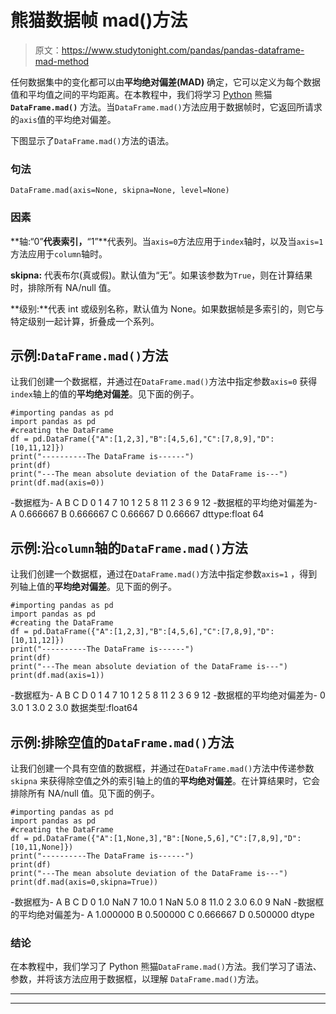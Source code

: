 # 熊猫数据帧 mad()方法

> 原文：<https://www.studytonight.com/pandas/pandas-dataframe-mad-method>

任何数据集中的变化都可以由**平均绝对偏差(MAD)** 确定，它可以定义为每个数据值和平均值之间的平均距离。在本教程中，我们将学习 [Python](https://www.studytonight.com/python/getting-started-with-python) 熊猫 **`DataFrame.mad()`** 方法。当`DataFrame.mad()`方法应用于数据帧时，它返回所请求的`axis`值的平均绝对偏差。

下图显示了`DataFrame.mad()`方法的语法。

### 句法

```
DataFrame.mad(axis=None, skipna=None, level=None)
```

### 因素

**轴:“0”**代表索引，**“1”**代表列。当`axis=0`方法应用于`index`轴时，以及当`axis=1`方法应用于`column`轴时。

**skipna:** 代表布尔(真或假)。默认值为“无”。如果该参数为`True`，则在计算结果时，排除所有 NA/null 值。

**级别:**代表 int 或级别名称，默认值为 None。如果数据帧是多索引的，则它与特定级别一起计算，折叠成一个系列。

## 示例:`DataFrame.mad()`方法

让我们创建一个数据框，并通过在`DataFrame.mad()`方法中指定参数`axis=0` 获得`index`轴上的值的**平均绝对偏差**。见下面的例子。

```
#importing pandas as pd
import pandas as pd
#creating the DataFrame
df = pd.DataFrame({"A":[1,2,3],"B":[4,5,6],"C":[7,8,9],"D":[10,11,12]}) 
print("----------The DataFrame is------")
print(df)
print("---The mean absolute deviation of the DataFrame is---")
print(df.mad(axis=0))
```

-数据框为-
A B C D
0 1 4 7 10
1 2 5 8 11
2 3 6 9 12
-数据框的平均绝对偏差为-
A 0.666667
B 0.666667
C 0.66667
D 0.66667
dttype:float 64

## 示例:沿`column`轴的`DataFrame.mad()`方法

让我们创建一个数据框，通过在`DataFrame.mad()`方法中指定参数``axis=1`` ，得到列轴上值的**平均绝对偏差**。见下面的例子。

```
#importing pandas as pd
import pandas as pd
#creating the DataFrame
df = pd.DataFrame({"A":[1,2,3],"B":[4,5,6],"C":[7,8,9],"D":[10,11,12]}) 
print("----------The DataFrame is------")
print(df)
print("---The mean absolute deviation of the DataFrame is---")
print(df.mad(axis=1))
```

-数据框为-
A B C D
0 1 4 7 10
1 2 5 8 11
2 3 6 9 12
-数据框的平均绝对偏差为-
0 3.0
1 3.0
2 3.0
数据类型:float64

## 示例:排除空值的`DataFrame.mad()`方法

让我们创建一个具有空值的数据框，并通过在`DataFrame.mad()`方法中传递参数`skipna` 来获得除空值之外的索引轴上的值的**平均绝对偏差**。在计算结果时，它会排除所有 NA/null 值。见下面的例子。

```
#importing pandas as pd
import pandas as pd
#creating the DataFrame
df = pd.DataFrame({"A":[1,None,3],"B":[None,5,6],"C":[7,8,9],"D":[10,11,None]}) 
print("----------The DataFrame is------")
print(df)
print("---The mean absolute deviation of the DataFrame is---")
print(df.mad(axis=0,skipna=True))
```

-数据框为-
A B C D
0 1.0 NaN 7 10.0
1 NaN 5.0 8 11.0
2 3.0 6.0 9 NaN
-数据框的平均绝对偏差为-
A 1.000000
B 0.500000
C 0.666667
D 0.500000
dtype

### 结论

在本教程中，我们学习了 Python 熊猫`DataFrame.mad()`方法。我们学习了语法、参数，并将该方法应用于数据框，以理解 `DataFrame.mad()`方法。

* * *

* * *